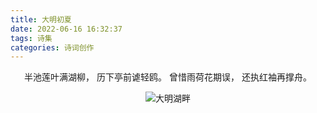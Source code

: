 ```yaml
---
title: 大明初夏
date: 2022-06-16 16:32:37
tags: 诗集
categories: 诗词创作
---
```


<center>

半池莲叶满湖柳，
历下亭前谑轻鸥。
曾惜雨荷花期误，
还执红袖再撑舟。

![大明湖畔](https://zzy-ac1.coding.net/t/zzy-ac1/p/zzy-ac/d/My-Selves-Cloud/git/raw/main/images/hexo-plus-plus/1655368666000.jpg)

</center>